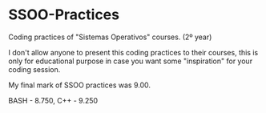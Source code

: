 # SSOO-Practices
Coding practices of "Sistemas Operativos" courses. (2º year)

I don't allow anyone to present this coding practices to their courses, this is only for educational purpose in case you want some "inspiration" for your coding session.

My final mark of SSOO practices was 9.00.

BASH - 8.750, C++ - 9.250
